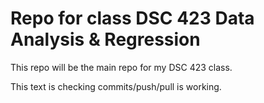 # Repo for class DSC 423 Data Analysis & Regression

This repo will be the main repo for my DSC 423 class.

This text is checking commits/push/pull is working.